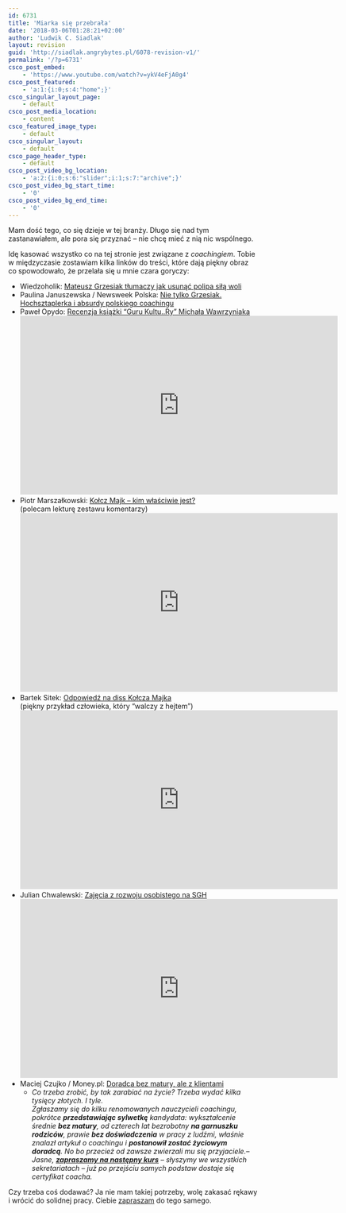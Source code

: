 ```yaml
---
id: 6731
title: 'Miarka się przebrała'
date: '2018-03-06T01:28:21+02:00'
author: 'Ludwik C. Siadlak'
layout: revision
guid: 'http://siadlak.angrybytes.pl/6078-revision-v1/'
permalink: '/?p=6731'
csco_post_embed:
    - 'https://www.youtube.com/watch?v=ykV4eFjA0g4'
csco_post_featured:
    - 'a:1:{i:0;s:4:"home";}'
csco_singular_layout_page:
    - default
csco_post_media_location:
    - content
csco_featured_image_type:
    - default
csco_singular_layout:
    - default
csco_page_header_type:
    - default
csco_post_video_bg_location:
    - 'a:2:{i:0;s:6:"slider";i:1;s:7:"archive";}'
csco_post_video_bg_start_time:
    - '0'
csco_post_video_bg_end_time:
    - '0'
---
```


Mam dość tego, co się dzieje w tej branży. Długo się nad tym zastanawiałem, ale pora się przyznać – nie chcę mieć z nią nic wspólnego.

Idę kasować wszystko co na tej stronie jest związane z *coachingiem*. Tobie w międzyczasie zostawiam kilka linków do treści, które dają piękny obraz co spowodowało, że przelała się u mnie czara goryczy:

- Wiedzoholik: [Mateusz Grzesiak tłumaczy jak usunąć polipa siłą woli](http://wiedzoholik.pl/to-prawdziwy-hit-guru-coachingu-mateusz-grzesiak-tlumaczy-jak-usunac-polipa-sila-woli/)
- Paulina Januszewska / Newsweek Polska: [Nie tylko Grzesiak. Hochsztaplerka i absurdy polskiego coachingu](http://www.newsweek.pl/styl-zycia/coaching-w-polsce-skandale-i-absurdy-mateusz-grzesiak,artykuly,404039,1.html)
- Paweł Opydo: [Recenzja książki “Guru Kultu..Ry” Michała Wawrzyniaka](https://www.youtube.com/watch?v=KTMbkl1OgXY)  
    <iframe allowfullscreen="allowfullscreen" frameborder="0" height="360" loading="lazy" src="https://www.youtube.com/embed/KTMbkl1OgXY?rel=0&controls=0&showinfo=0" width="640"></iframe>
- Piotr Marszałkowski: [Kołcz Majk – kim właściwie jest?](https://www.youtube.com/watch?v=E2J9x8OHA9w)  
    (polecam lekturę zestawu komentarzy)  
    <iframe allowfullscreen="allowfullscreen" frameborder="0" height="360" loading="lazy" src="https://www.youtube.com/embed/E2J9x8OHA9w?rel=0&controls=0&showinfo=0" width="640"></iframe>
- Bartek Sitek: [Odpowiedź na diss Kołcza Majka](https://www.youtube.com/watch?v=jKr5YbunJ7U&t=55s)  
    (piękny przykład człowieka, który “walczy z hejtem”)  
    <iframe allowfullscreen="allowfullscreen" frameborder="0" height="360" loading="lazy" src="https://www.youtube.com/embed/jKr5YbunJ7U?rel=0&controls=0&showinfo=0" width="640"></iframe>
- Julian Chwalewski: [Zajęcia z rozwoju osobistego na SGH](https://www.youtube.com/watch?v=fsEJGAAtPhg)  
    <iframe allowfullscreen="allowfullscreen" frameborder="0" height="360" loading="lazy" src="https://www.youtube.com/embed/fsEJGAAtPhg?rel=0&controls=0&showinfo=0" width="640"></iframe>
- Maciej Czujko / Money.pl: [Doradca bez matury, ale z klientami](http://manager.money.pl/lifestyle/artykul/coachowi;zaplacisz;500;zlotych;za;godzine;ale;rozwiazanie;problemu;wymyslasz;sam,150,0,1245590.html)
    - *Co trzeba zrobić, by tak zarabiać na życie? Trzeba wydać kilka tysięcy złotych. I tyle.*   
        *Zgłaszamy się do kilku renomowanych nauczycieli coachingu, pokrótce **przedstawiając sylwetkę** kandydata: wykształcenie średnie **bez matury**, od czterech lat bezrobotny **na garnuszku rodziców**, prawie **bez doświadczenia** w pracy z ludźmi, właśnie znalazł artykuł o coachingu i **postanowił zostać życiowym doradcą**. No bo przecież od zawsze zwierzali mu się przyjaciele.– Jasne, <span style="text-decoration: underline;">**zapraszamy na następny kurs**</span> – słyszymy we wszystkich sekretariatach – już po przejściu samych podstaw dostaje się certyfikat coacha.*

Czy trzeba coś dodawać? Ja nie mam takiej potrzeby, wolę zakasać rękawy i wrócić do solidnej pracy. Ciebie [zapraszam](http://personaldevelopment.pl/kontakt/) do tego samego.